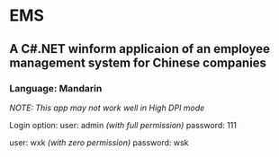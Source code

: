 # EMS
## A C#.NET winform applicaion of an employee management system for Chinese companies
### Language: Mandarin
_NOTE: This app may not work well in High DPI mode_

Login option:
user: admin _(with full permission)_
password: 111

user: wxk _(with zero permission)_
password: wsk
